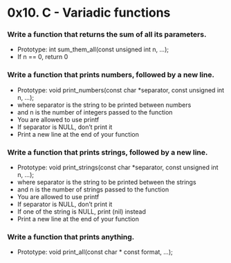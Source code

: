 # 0x10. C - Variadic functions

### Write a function that returns the sum of all its parameters.
 * Prototype: int sum_them_all(const unsigned int n, ...);
 * If n == 0, return 0

### Write a function that prints numbers, followed by a new line.
 * Prototype: void print_numbers(const char *separator, const unsigned int n, ...);
 * where separator is the string to be printed between numbers
 * and n is the number of integers passed to the function
 * You are allowed to use printf
 * If separator is NULL, don’t print it
 * Print a new line at the end of your function

### Write a function that prints strings, followed by a new line.
 * Prototype: void print_strings(const char *separator, const unsigned int n, ...);
 * where separator is the string to be printed between the strings
 * and n is the number of strings passed to the function
 * You are allowed to use printf
 * If separator is NULL, don’t print it
 * If one of the string is NULL, print (nil) instead
 * Print a new line at the end of your function

### Write a function that prints anything. 
 * Prototype: void print_all(const char * const format, ...);
